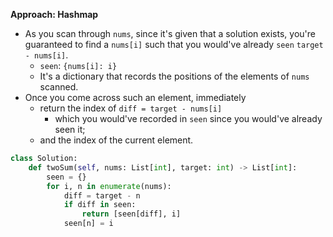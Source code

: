 **Approach: Hashmap**
* As you scan through `nums`, since it's given that a solution exists, you're guaranteed to find a `nums[i]` such that you would've already `seen` `target - nums[i]`.
	* `seen`: `{nums[i]: i}`
	* It's a dictionary that records the positions of the elements of `nums` scanned.
* Once you come across such an element, immediately
	* return the index of `diff = target - nums[i]`
		* which you would've recorded in `seen` since you would've already seen it;
	* and the index of the current element.
```py
class Solution:
    def twoSum(self, nums: List[int], target: int) -> List[int]:
        seen = {}
        for i, n in enumerate(nums):
            diff = target - n
            if diff in seen:
                return [seen[diff], i]
            seen[n] = i
```
